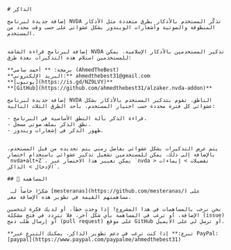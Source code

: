 	# الذاكِر

	إضافة جديدة لبرنامج NVDA تذكّر المستخدم بالأذكار بطرق متعددة مثل الأذكار المنطوقة والصوتية وأشعارات الويندوز بشكل عشوائي على حسب وقت محدد من المستخدم.


	إضافة لبرنامج قراءة الشاشة NVDA تذكير المستخدمين بالأذكار الإسلامية. يمكن للمستخدمين استلام هذه التذكيرات بعدة طرق:

	**برمجة: ** أحمد سامي (AhmedTheBest)
	**البريد الإلكتروني:** ahmedthebest31@gmail.com
	**[يوتيوب](https://is.gd/NZ9LVY)**
	**[GitHub](https://github.com/ahmedthebest31/alzaker.nvda-addon)**

	إضافة جديدة لبرنامج NVDA الناطق، تقوم بتذكير المستخدم بالأذكار بشكل عشوائي كل فترة محددة حسب اختيار المستخدم، بأحد الطرق الثلاث التالية:

	- قراءة الذكر بآلة النطق الأساسية في البرنامج.
	- نطق الذكر بملف صوتي مسجل.
	- ظهور الذكر في إشعارات ويندوز.


	يتم عرض التذكيرات بشكل عشوائي بفاصل زمني يتم تحديده من قبل المستخدم. بالإضافة إلى ذلك، يمكن للمستخدمين تشغيل تذكير عشوائي باستخدام اختصار `nvda+alt+Z`. يمكن تغيير هذا الاختصار عبر `nvda > تفضيلات > إيماءات الإدخال > الذاكِر`.

	## 🤝 المساهمة

	 شكرًا خاصاً لـ [mesteranas](https://github.com/mesteranas/) على مساهمتهم القيمة في تطوير هذه الإضافة معي.

	نحن نرحب بالمساهمات في هذا المشروع! إذا وجدت خطأ، أو لديك فكرة لتحسين الإضافة، أو ترغب في المساهمة بأي شكل آخر، فلا تتردد في فتح مشكلة (issue) أو إرسال طلب دمج (pull request) على موقع GitHub أو ترسل لي على الايميل.

	**تبرع:** إذا كنت ترغب في دعم تطوير الذاكِر، يمكنك التبرع عبر PayPal: [paypal](https://www.paypal.com/paypalme/ahmedthebest31)
